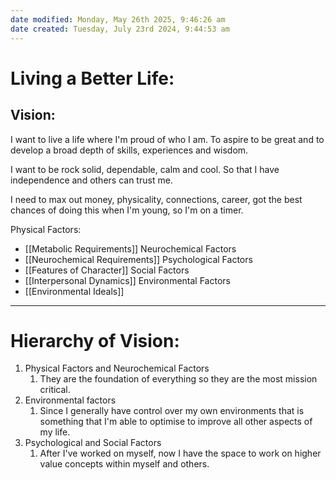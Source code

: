 ```yaml
---
date modified: Monday, May 26th 2025, 9:46:26 am
date created: Tuesday, July 23rd 2024, 9:44:53 am
---
```


# Living a Better Life:

## Vision:

I want to live a life where I'm proud of who I am. To aspire to be great and to develop a broad depth of skills, experiences and wisdom.

I want to be rock solid, dependable, calm and cool. So that I have independence and others can trust me.

I need to max out money, physicality, connections, career, got the best chances of doing this when I'm young, so I'm on a timer.

Physical Factors:
- [[Metabolic Requirements]]
Neurochemical Factors
- [[Neurochemical Requirements]]
Psychological Factors
- [[Features of Character]]
Social Factors
- [[Interpersonal Dynamics]]
Environmental Factors
- [[Environmental Ideals]]

***

# Hierarchy of Vision:

1. Physical Factors and Neurochemical Factors
	1. They are the foundation of everything so they are the most mission critical.
2. Environmental factors
	1. Since I generally have control over my own environments that is something that I'm able to optimise to improve all other aspects of my life.
3. Psychological and Social Factors
	1. After I've worked on myself, now I have the space to work on higher value concepts within myself and others.
